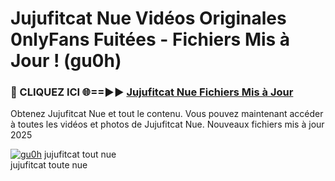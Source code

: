 # Jujufitcat Nue Vidéos Originales 0nlyFans Fuitées - Fichiers Mis à Jour ! (gu0h)

<h3>🔴 CLIQUEZ ICI 🌐==►► <a href="https://tinyurl.com/2pmr4ezf" rel="nofollow">Jujufitcat Nue Fichiers Mis à Jour</a></h3>

Obtenez Jujufitcat Nue et tout le contenu. Vous pouvez maintenant accéder à toutes les vidéos et photos de Jujufitcat Nue. Nouveaux fichiers mis à jour 2025

[![gu0h](https://i.imgur.com/6SNvagu.gif)](https://tinyurl.com/2pmr4ezf)
jujufitcat tout nue<br>
jujufitcat toute nue